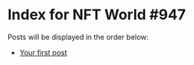 # Index for NFT World #947
Posts will be displayed in the order below:

- [Your first post](./001-first.md)

